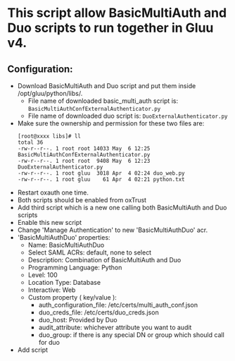 # This script allow BasicMultiAuth and Duo scripts to run together in Gluu v4. 

## Configuration: 

 - Download BasicMultiAuth and Duo script and put them inside /opt/gluu/python/libs/.
    - File name of downloaded basic_multi_auth script is: `BasicMultiAuthConfExternalAuthenticator.py`
    - File name of downloaded duo script is: `DuoExternalAuthenticator.py`
 - Make sure the ownership and permission for these two files are:
   ```
   [root@xxxx libs]# ll
   total 36
   -rw-r--r--. 1 root root 14033 May  6 12:25 BasicMultiAuthConfExternalAuthenticator.py
   -rw-r--r--. 1 root root  9408 May  6 12:23 DuoExternalAuthenticator.py
   -rw-r--r--. 1 root gluu  3018 Apr  4 02:24 duo_web.py
   -rw-r--r--. 1 root gluu    61 Apr  4 02:21 python.txt

   ```
 - Restart oxauth one time.
 - Both scripts should be enabled from oxTrust
 - Add third script which is a new one calling both BasicMultiAuth and Duo scripts
 - Enable this new script
 - Change 'Manage Authentication' to new 'BasicMultiAuthDuo' acr.
 - 'BasicMultiAuthDuo' properties:
    - Name: BasicMultiAuthDuo
    - Select SAML ACRs: default, none to select
    - Description: Combination of BasicMultiAuth and Duo
    - Programming Language: Python
    - Level: 100
    - Location Type: Database
    - Interactive: Web
    - Custom property ( key/value ): 
      - auth_configuration_file: /etc/certs/multi_auth_conf.json
      - duo_creds_file: /etc/certs/duo_creds.json
      - duo_host: Provided by Duo
      - audit_attribute: whichever attribute you want to audit
      - duo_group: if there is any special DN or group which should call for duo
  - Add script

